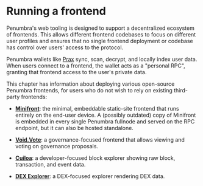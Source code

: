 # Running a frontend

Penumbra's web tooling is designed to support a decentralized ecosystem of
frontends.  This allows different frontend codebases to focus on different user
profiles and ensures that no single frontend deployment or codebase has control
over users' access to the protocol.

Penumbra wallets like [Prax] sync, scan, decrypt, and locally index user data.
When users connect to a frontend, the wallet acts as a "personal RPC", granting
that frontend access to the user's private data.

This chapter has information about deploying various open-source Penumbra
frontends, for users who do not wish to rely on existing third-party frontends:

- [**Minifront**](./frontend/minifront.md): the minimal, embeddable static-site
frontend that runs entirely on the end-user device. A (possibly outdated) copy
of Minifront is embedded in every single Penumbra fullnode and served on the RPC
endpoint, but it can also be hosted standalone.

- [**Void.Vote**](./frontend/void-vote.mdx): a governance-focused frontend that
allows viewing and voting on governance proposals.

- [**Cuiloa**](./frontend/cuiloa.mdx): a developer-focused block explorer showing raw block, transaction, and event data.

- [**DEX Explorer**](./frontend/dex-explorer.mdx): a DEX-focused explorer rendering DEX data.

[Prax]: https://chromewebstore.google.com/detail/prax-wallet/lkpmkhpnhknhmibgnmmhdhgdilepfghe
